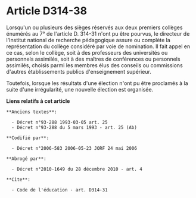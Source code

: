 # Article D314-38

Lorsqu'un ou plusieurs des sièges réservés aux deux premiers collèges énumérés au 7° de l'article D. 314-31 n'ont pu être
pourvus, le directeur de l'Institut national de recherche pédagogique assure ou complète la représentation du collège
considéré par voie de nomination. Il fait appel en ce cas, selon le collège, soit à des professeurs des universités ou
personnels assimilés, soit à des maîtres de conférences ou personnels assimilés, choisis parmi les membres élus des conseils
ou commissions d'autres établissements publics d'enseignement supérieur.

Toutefois, lorsque les résultats d'une élection n'ont pu être proclamés à la suite d'une irrégularité, une nouvelle élection
est organisée.

**Liens relatifs à cet article**

	**Anciens textes**:

	  - Décret n°93-288 1993-03-05 art. 25
	  - Décret n°93-288 du 5 mars 1993 - art. 25 (Ab)

	**Codifié par**:

	  - Décret n°2006-583 2006-05-23 JORF 24 mai 2006

	**Abrogé par**:

	  - Décret n°2010-1649 du 28 décembre 2010 - art. 4

	**Cite**:

	  - Code de l'éducation - art. D314-31
